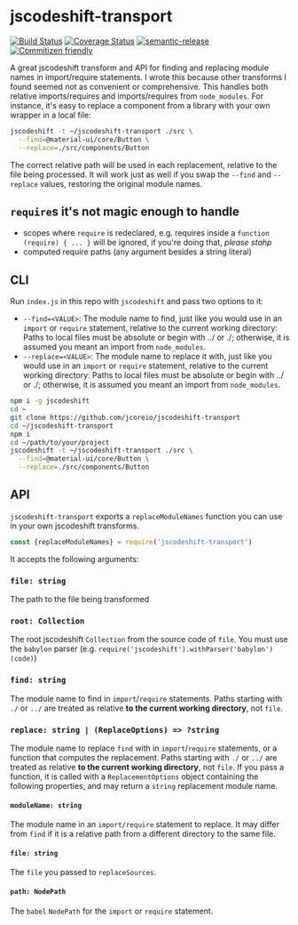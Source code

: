 # jscodeshift-transport

[![Build Status](https://travis-ci.org/jcoreio/jscodeshift-transport.svg?branch=master)](https://travis-ci.org/jcoreio/jscodeshift-transport)
[![Coverage Status](https://codecov.io/gh/jcoreio/jscodeshift-transport/branch/master/graph/badge.svg)](https://codecov.io/gh/jcoreio/jscodeshift-transport)
[![semantic-release](https://img.shields.io/badge/%20%20%F0%9F%93%A6%F0%9F%9A%80-semantic--release-e10079.svg)](https://github.com/semantic-release/semantic-release)
[![Commitizen friendly](https://img.shields.io/badge/commitizen-friendly-brightgreen.svg)](http://commitizen.github.io/cz-cli/)

A great jscodeshift transform and API for finding and replacing module names in
import/require statements.  I wrote this because other transforms I found seemed
not as convenient or comprehensive.  This handles both relative imports/requires
and imports/requires from `node_modules`.  For instance, it's easy to replace a
component from a library with your own wrapper in a local file:

```sh
jscodeshift -t ~/jscodeshift-transport ./src \
  --find=@material-ui/core/Button \
  --replace=./src/components/Button
```

The correct relative path will be used in each replacement, relative to the file
being processed.  It will work just as well if you swap the `--find` and
`--replace` values, restoring the original module names.

## `require`s it's not magic enough to handle
* scopes where `require` is redeclared, e.g. requires inside a
  `function (require) { ... }` will be ignored, if you're doing that,
  *please stahp*
* computed require paths (any argument besides a string literal)

## CLI

Run `index.js` in this repo with `jscodeshift` and pass two options to it:

* `--find=<VALUE>`: The module name to find, just like you would use in an
  `import` or `require` statement, relative to the current working directory:
  Paths to local files must be absolute or begin with ../ or ./; otherwise,
  it is assumed you meant an import from `node_modules`.
* `--replace=<VALUE>`: The module name to replace it with, just like you would
  use in an `import` or `require` statement, relative to the current working directory:
  Paths to local files must be absolute or begin with ../ or ./; otherwise,
  it is assumed you meant an import from `node_modules`.

```sh
npm i -g jscodeshift
cd ~
git clone https://github.com/jcoreio/jscodeshift-transport
cd ~/jscodeshift-transport
npm i
cd ~/path/to/your/project
jscodeshift -t ~/jscodeshift-transport ./src \
  --find=@material-ui/core/Button \
  --replace=./src/components/Button
```

## API

`jscodeshift-transport` exports a `replaceModuleNames` function you can use in your
own jscodeshift transforms.

```js
const {replaceModuleNames} = require('jscodeshift-transport')
```

It accepts the following arguments:

### `file: string`

The path to the file being transformed

### `root: Collection`

The root jscodeshift `Collection` from the source code of `file`.  You must use
the `babylon` parser (e.g. `require('jscodeshift').withParser('babylon')(code)`)

### `find: string`

The module name to find in `import`/`require` statements.
Paths starting with `./` or `../` are treated as relative
**to the current working directory**, not `file`.

### `replace: string | (ReplaceOptions) => ?string`

The module name to replace `find` with in `import`/`require` statements, or a
function that computes the replacement.  Paths starting with `./` or `../`
are treated as relative **to the current working directory**, not `file`.  If
you pass a function, it is called with a `ReplacementOptions` object containing
the following properties, and may return a `string` replacement module name.

#### `moduleName: string`

The module name in an `import/require` statement to replace.  It may differ from
`find` if it is a relative path from a different directory to the same file.

#### `file: string`

The `file` you passed to `replaceSources`.

#### `path: NodePath`

The `babel` `NodePath` for the `import` or `require` statement.
